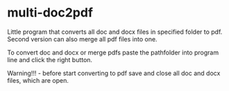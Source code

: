 # multi-doc2pdf
Little program that converts all doc and docx files in specified folder to pdf.
Second version can also merge all pdf files into one.

To convert doc and docx or merge pdfs paste the pathfolder into program line and click the right button.

Warning!!! - before start converting to pdf save and close all doc and docx files, which are open.
